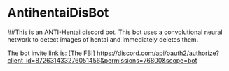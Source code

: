 # AntihentaiDisBot

##This is an ANTI-Hentai discord bot. This bot uses a convolutional neural network to detect images of hentai and immediately deletes them.

The bot invite link is: [The FBI] https://discord.com/api/oauth2/authorize?client_id=872631433276051456&permissions=76800&scope=bot
